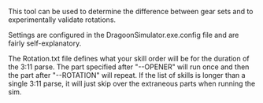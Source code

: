 ﻿This tool can be used to determine the difference between gear sets and to experimentally validate rotations.

Settings are configured in the DragoonSimulator.exe.config file and are fairly self-explanatory.

The Rotation.txt file defines what your skill order will be for the duration of the 3:11 parse. The part specified after "--OPENER" will run once and then the part after "--ROTATION" will repeat. If the list of skills is longer than a single 3:11 parse, it will just skip over the extraneous parts when running the sim.